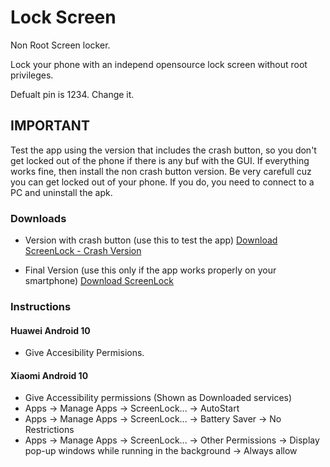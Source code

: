 # Lock Screen
Non Root Screen locker.  
  

Lock your phone with an independ opensource lock screen without root privileges.  
  

Defualt pin is 1234. Change it. 
  

## IMPORTANT
Test the app using the version that includes the crash button, so you don't get locked out of the phone if there is any buf with the GUI. If everything works fine, then install the non crash button version. Be very carefull cuz you can get locked out of your phone. If you do, you need to connect to a PC and uninstall the apk.

### Downloads
- Version with crash button (use this to test the app)
[Download ScreenLock - Crash Version](https://github.com/StringManolo/LockScreen/raw/refs/heads/main/app/build/output/ScreenLockCrashVersion.apk) 

- Final Version (use this only if the app works properly on your smartphone)
[Download ScreenLock](https://github.com/StringManolo/LockScreen/raw/refs/heads/main/app/build/output/ScreenLock.apk)
### Instructions

#### Huawei Android 10
- Give Accesibility Permisions.

#### Xiaomi Android 10
- Give Accessibility permissions (Shown as Downloaded services)
- Apps -> Manage Apps -> ScreenLock... -> AutoStart
- Apps -> Manage Apps -> ScreenLock... -> Battery Saver -> No Restrictions
- Apps -> Manage Apps -> ScreenLock... -> Other Permissions -> Display pop-up windows while running in the background -> Always allow

